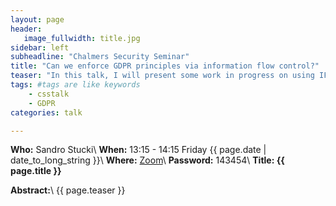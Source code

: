 ```yaml
---
layout: page
header:
   image_fullwidth: title.jpg
sidebar: left
subheadline: "Chalmers Security Seminar"
title: "Can we enforce GDPR principles via information flow control?"
teaser: "In this talk, I will present some work in progress on using IFC principles for enforcing GDPR-style privacy principles. Privacy legislation such as the GDPR specifies legal requirements for protecting the private data of individuals but remains vague about how to implement such requirements in practice. Traditional security mechanisms such as cryptography or access control are blunt instruments for this job since they typically cannot distinguish between intended and inappropriate usage of private data. To complement them, I propose a programming language-based framework that uses IFC mechanisms to enforce privacy principles such as purpose limitation and data minimization. I will start by illustrating how these principles are ultimately about information flow and how they can be integrated in existing IFC frameworks. I’ll then sketch a simple type system for tracking secure and private information flow."
tags: #tags are like keywords
    - csstalk
    - GDPR
categories: talk

---
```

**Who:** Sandro Stucki\\
**When:**  13:15 - 14:15 Friday {{ page.date | date_to_long_string }}\\
**Where:**  [Zoom](https://chalmers.zoom.us/my/securityseminar?pwd=UHBtVWtvSUs0STNoYTdiUmwreGRTUT09)\\
**Password:** 143454\\
**Title: {{ page.title }}**

**Abstract:**\\
{{ page.teaser }}
